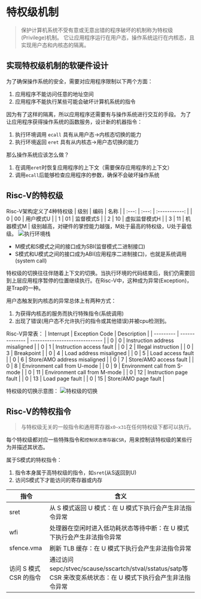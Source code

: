 # 特权级机制
> 保护计算机系统不受有意或无意出错的程序破坏的机制称为特权级(Privilege)机制。
> 它让应用程序运行在用户态，操作系统运行在内核态，且实现用户态和内核态的隔离。

## 实现特权级机制的软硬件设计
为了确保操作系统的安全，需要对应用程序限制以下两个方面：
1. 应用程序不能访问任意的地址空间
2. 应用程序不能执行某些可能会破坏计算机系统的指令

因为有了这样的隔离，所以应用程序还需要有与操作系统进行交互的手段。
为了让应用程序获得操作系统的函数服务，设计新的机器指令：
1. 执行环境调用 `ecall`
  具有从用户态->内核态切换的能力
2. 执行环境返回 `eret`
  具有从内核态->用户态切换的能力

那么操作系统应该怎么做？
1. 在调用`eret`时恢复应用程序的上下文（需要保存应用程序的上下文）
2. 调用`ecall`后能够检查应用程序的参数，确保不会破坏操作系统

## Risc-V的特权级
Risc-V架构定义了4种特权级
| 级别  | 编码  |     名称      |
| :---: | :---: | :-----------: |
|   0   |  00   |   用户模式U   |
|   1   |  01   |   监督模式S   |
|   2   |  10   | 虚拟监督模式H |
|   3   |  11   |   机器模式M   |
级别越高，对硬件的掌控能力越强，M处于最高的特权级，U处于最低级。
![执行环境栈](https://rcore-os.github.io/rCore-Tutorial-Book-v3/_images/PrivilegeStack.png)
- M模式和S模式之间的接口成为SBI(监督模式二进制接口)
- S模式和U模式之间的接口成为ABI(应用程序二进制接口)，也就是系统调用(system call)

特权级的切换往往伴随着上下文的切换。当执行环境的代码结束后，我们仍需要回到上层应用程序暂停的位置继续执行。在Risc-V中，这种成为异常(Exception)，是Trap的一种。

用户态触发到内核态的异常总体上有两种方式：
1. 为获得内核态的服务而执行特殊指令(系统调用)
2. 出现了错误(用户态不允许执行的指令或其他错误)并被cpu检测到。

Risc-V异常表：
| Interrupt | Exception Code | Description                    |
| --------- | -------------- | ------------------------------ |
| 0         | 0              | Instruction address misaligned |
| 0         | 1              | Instruction access fault       |
| 0         | 2              | Illegal instruction            |
| 0         | 3              | Breakpoint                     |
| 0         | 4              | Load address misaligned        |
| 0         | 5              | Load access fault              |
| 0         | 6              | Store/AMO address misaligned   |
| 0         | 7              | Store/AMO access fault         |
| 0         | 8              | Environment call from U-mode   |
| 0         | 9              | Environment call from S-mode   |
| 0         | 11             | Environment call from M-mode   |
| 0         | 12             | Instruction page fault         |
| 0         | 13             | Load page fault                |
| 0         | 15             | Store/AMO page fault           |

特权级的切换示意图：
![特权级的切换](https://rcore-os.github.io/rCore-Tutorial-Book-v3/_images/EnvironmentCallFlow.png)

## Risc-V的特权指令
> 与特权级无关的一般指令和通用寄存器`x0~x31`在任何特权级下都可以执行。

每个特权级都对应一些特殊指令和`控制状态寄存器CSR`，用来控制该特权级的某些行为并描述其状态。

属于S模式的特权指令：
1. 指令本身属于高特权级的指令，如`sret`(从S返回到U)
2. 访问S模式下才能访问的寄存器或内存

| 指令                   | 含义                                                                                                          |
| ---------------------- | ------------------------------------------------------------------------------------------------------------- |
| sret                   | 从 S 模式返回 U 模式：在 U 模式下执行会产生非法指令异常                                                       |
| wfi                    | 处理器在空闲时进入低功耗状态等待中断：在 U 模式下执行会产生非法指令异常                                       |
| sfence.vma             | 刷新 TLB 缓存：在 U 模式下执行会产生非法指令异常                                                              |
| 访问 S 模式 CSR 的指令 | 通过访问 sepc/stvec/scause/sscartch/stval/sstatus/satp等CSR 来改变系统状态：在 U 模式下执行会产生非法指令异常 |

